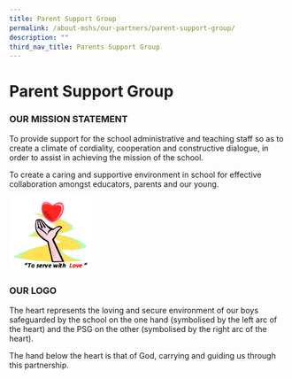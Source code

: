 ```yaml
---
title: Parent Support Group
permalink: /about-mshs/our-partners/parent-support-group/
description: ""
third_nav_title: Parents Support Group
---
```

# Parent Support Group

### OUR MISSION STATEMENT

To provide support for the school administrative and teaching staff so as to create a climate of cordiality, cooperation and constructive dialogue, in order to assist in achieving the mission of the school.

To create a caring and supportive environment in school for effective collaboration amongst educators, parents and our young.           


<img src="/images/Parent%20Support%20Group/PSG%20motto.png"  
     style="width:30%">


### OUR LOGO

The heart represents the loving and secure environment of our boys safeguarded by the school on the one hand (symbolised by the left arc of the heart) and the PSG on the other (symbolised by the right arc of the heart).

The hand below the heart is that of God, carrying and guiding us through this partnership.